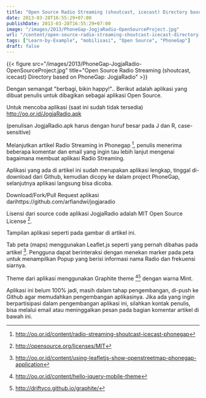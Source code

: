 ```yaml
---
title: "Open Source Radio Streaming (shoutcast, icecast) Directory based on PhoneGap: JogjaRadio"
date: 2013-03-28T16:55:29+07:00
publishDate: 2013-03-28T16:55:29+07:00
image: "/images/2013/PhoneGap-JogjaRadio-OpenSourceProject.jpg"
url: "/content/open-source-radio-streaming-shoutcast-icecast-directory-based-phonegap-jogjaradio"
tags: ["Learn-by-Example", "mobilisasi", "Open Source", "PhoneGap"]
draft: false
---
```


{{< figure src="/images/2013/PhoneGap-JogjaRadio-OpenSourceProject.jpg" title="Open Source Radio Streaming (shoutcast, icecast) Directory based on PhoneGap: JogjaRadio" >}}


Dengan semangat "berbagi, bikin happy!".. Berikut adalah aplikasi yang dibuat penulis untuk dibagikan sebagai aplikasi Open Source.

Untuk mencoba aplikasi (saat ini sudah tidak tersedia) http://oo.or.id/JogjaRadio.apk

(penulisan JogjaRadio.apk harus dengan huruf besar pada J dan R, case-sensitive)

Melanjutkan artikel Radio Streaming in Phonegap [^1], penulis menerima beberapa komentar dan email yang ingin tau lebih lanjut mengenai bagaimana membuat aplikasi Radio Streaming.

Aplikasi yang ada di artikel ini sudah merupakan aplikasi lengkap, tinggal di-download dari Github, kemudian dicopy ke dalam project PhoneGap, selanjutnya aplikasi langsung bisa dicoba.

Download/Fork/Pull Request aplikasi darihttps://github.com/arfiandwi/jogjaradio

Lisensi dari source code aplikasi JogjaRadio adalah MIT Open Source License [^2].

Tampilan aplikasi seperti pada gambar di artikel ini.

Tab peta (maps) menggunakan Leaflet.js seperti yang pernah dibahas pada artikel [^3]. Pengguna dapat berinteraksi dengan menekan marker pada peta untuk menampilkan Popup yang berisi informasi nama Radio dan frekuensi siarnya.

Theme dari aplikasi menggunakan Graphite theme [^4][^5] dengan warna Mint.

Aplikasi ini belum 100% jadi, masih dalam tahap pengembangan, di-push ke Github agar memudahkan pengembangan aplikasinya. Jika ada yang ingin berpartisipasi dalam pengembangan aplikasi ini, silahkan kontak penulis, bisa melalui email atau meninggalkan pesan pada bagian komentar artikel di bawah ini.

[^1]: http://oo.or.id/content/radio-streaming-shoutcast-icecast-phonegap
[^2]: http://opensource.org/licenses/MIT
[^3]: http://oo.or.id/content/using-leafletjs-show-openstreetmap-phonegap-application
[^4]: http://oo.or.id/content/hello-jquery-mobile-theme
[^5]: http://driftyco.github.io/graphite/

